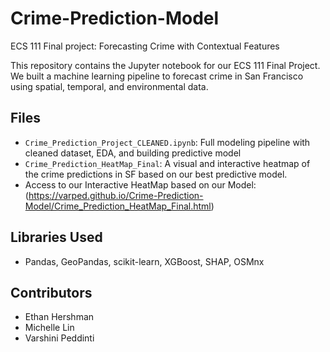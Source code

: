 # Crime-Prediction-Model
ECS 111 Final project: Forecasting Crime with Contextual Features

This repository contains the Jupyter notebook for our ECS 111 Final Project. We built a machine learning pipeline to forecast crime in San Francisco using spatial, temporal, and environmental data.

## Files
- `Crime_Prediction_Project_CLEANED.ipynb`: Full modeling pipeline with cleaned dataset, EDA, and building predictive model
- `Crime_Prediction_HeatMap_Final`: A visual and interactive heatmap of the crime predictions in SF based on our best predictive model.
- Access to our Interactive HeatMap based on our Model: (https://varped.github.io/Crime-Prediction-Model/Crime_Prediction_HeatMap_Final.html) 

## Libraries Used
- Pandas, GeoPandas, scikit-learn, XGBoost, SHAP, OSMnx

## Contributors
- Ethan Hershman
- Michelle Lin
- Varshini Peddinti

